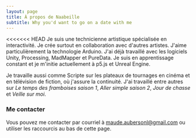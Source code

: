 ```yaml
---
layout: page
title: À propos de Naabeille
subtitle: Why you'd want to go on a date with me
---
```


<<<<<<< HEAD
Je suis une technicienne artistique spécialisée en interactivité. Je crée surtout en collaboration avec d'autres artistes. J'aime particulièrement la technologie Arduino. J'ai déjà travaillé avec les logiciels Unity, Processing, MadMapper et PureData. Je suis en apprentissage constant et je m'initie actuellement à p5.js et Unreal Engine.

Je travaille aussi comme Scripte sur les plateaux de tournages en cinéma et en télévision de fiction, où j'assure la continuité. J'ai travaillé entre autres sur _Le temps des framboises saison 1_, _Aller simple saison 2_, _Jour de chasse_ et _Veille sur moi_.


### Me contacter

Vous pouvez me contacter par courriel à maude.aubersonl@gmail.com ou utiliser les raccourcis au bas de cette page.
